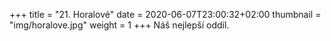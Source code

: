 +++
title = "21. Horalové"
date = 2020-06-07T23:00:32+02:00
thumbnail = "img/horalove.jpg"
weight = 1
+++
Náš nejlepší oddíl.
